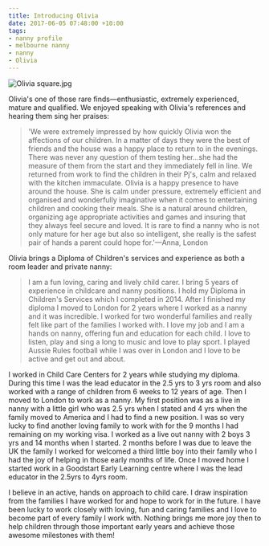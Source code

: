 ```yaml
---
title: Introducing Olivia
date: 2017-06-05 07:48:00 +10:00
tags:
- nanny profile
- melbourne nanny
- nanny
- Olivia
---
```


![Olivia square.jpg](/uploads/Olivia%20square.jpg)

Olivia's one of those rare finds—enthusiastic, extremely experienced, mature and qualified. We enjoyed speaking with Olivia's references and hearing them sing her praises: 
 
> 'We were extremely impressed by how quickly Olivia won the affections of our children. In a matter of days they were the best of friends and the house was a happy place to return to in the evenings. There was never any question of them testing her...she had the measure of them from the start and they immediately fell in line. We returned from work to find the children in their Pj's, calm and relaxed with the kitchen immaculate. Olivia is a happy presence to have around the house. She is calm under pressure, extremely efficient and organised and wonderfully imaginative when it comes to entertaining children and cooking their meals. She is a natural around children, organizing age appropriate activities and games and insuring that they always feel secure and loved. It is rare to find a nanny who is not only mature for her age but also so intelligent, she really is the safest pair of hands a parent could hope for.'—Anna, London

Olivia brings a Diploma of Children's services and experience as both a room leader and private nanny:

> I am a fun loving, caring and lively child carer. I bring 5 years of experience in childcare and nanny positions. I hold my Diploma in Children's Services which I completed in 2014. After I finished my diploma I moved to London for 2 years where I worked as a nanny and it was incredible. I worked for two wonderful families and really felt like part of the families I worked with. I love my job and I am a hands on nanny, offering fun and education for each child. I love to listen, play and sing a long to music and love to play sport. I played Aussie Rules football while I was over in London and I love to be active and get out and about.

I worked in Child Care Centers for 2 years while studying my diploma. During this time I was the lead educator in the 2.5 yrs to 3 yrs room and also worked with a range of children from 6 weeks to 12 years of age. Then I moved to London to work as a nanny. My first position was as a live in nanny with a little girl who was 2.5 yrs when I stated and 4 yrs when the family moved to America and I had to find a new position. I was so very lucky to find another loving family to work with for the 9 months I had remaining on my working visa. I worked as a live out nanny with 2 boys 3 yrs and 14 months when I started. 2 months before I was due to leave the UK the family I worked for welcomed a third little boy into their family who I had the joy of helping in those early months of life. Once I moved home I started work in a Goodstart Early Learning centre where I was the lead educator in the 2.5yrs to 4yrs room.

I believe in an active, hands on approach to child care. I draw inspiration from the families I have worked for and hope to work for in the future. I have been lucky to work closely with loving, fun and caring families and I love to become part of every family I work with. Nothing brings me more joy then to help children through those important early years and achieve those awesome milestones with them!
